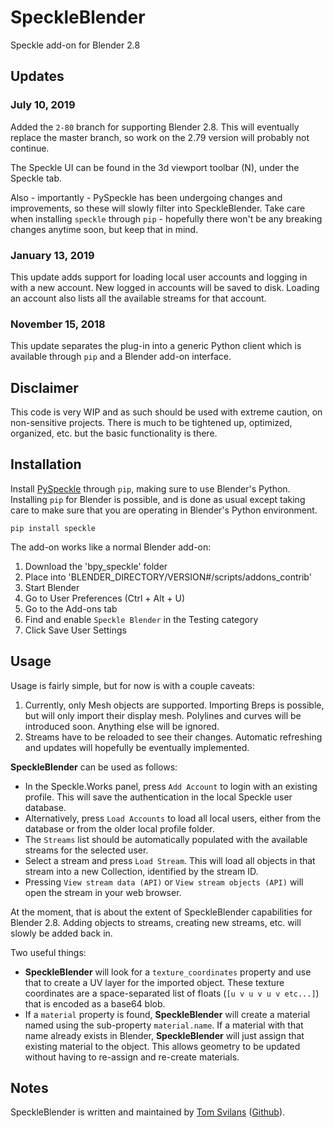 # SpeckleBlender
Speckle add-on for Blender 2.8

## Updates

### July 10, 2019

Added the `2-80` branch for supporting Blender 2.8. This will eventually replace the master branch, so work on the 2.79 version will probably not continue.

The Speckle UI can be found in the 3d viewport toolbar (N), under the Speckle tab.

Also - importantly - PySpeckle has been undergoing changes and improvements, so these will slowly filter into SpeckleBlender. Take care when installing `speckle` through `pip` - hopefully there won't be any breaking changes anytime soon, but keep that in mind.

### January 13, 2019

This update adds support for loading local user accounts and logging in with a new account. New logged in accounts will be saved to disk. Loading an account also lists all the available streams for that account.

### November 15, 2018

This update separates the plug-in into a generic Python client which is available through `pip` and a Blender add-on interface. 

## Disclaimer
This code is very WIP and as such should be used with extreme caution, on non-sensitive projects.
There is much to be tightened up, optimized, organized, etc. but the basic functionality is there.

## Installation

Install [PySpeckle](https://github.com/speckleworks/PySpeckle) through `pip`, making sure to use Blender's Python. Installing `pip` for Blender is possible, and is done as usual except taking care to make sure that you are operating in Blender's Python environment.

`pip install speckle`


The add-on works like a normal Blender add-on:
1. Download the 'bpy_speckle' folder
2. Place into 'BLENDER_DIRECTORY/VERSION#/scripts/addons_contrib'
3. Start Blender
4. Go to User Preferences (Ctrl + Alt + U)
5. Go to the Add-ons tab
6. Find and enable `Speckle Blender` in the Testing category
7. Click Save User Settings

## Usage

Usage is fairly simple, but for now is with a couple caveats:
1. Currently, only Mesh objects are supported. Importing Breps is possible, but will only import their display mesh. Polylines and curves will be introduced soon. Anything else will be ignored. 
2. Streams have to be reloaded to see their changes. Automatic refreshing and updates will hopefully be eventually implemented.

**SpeckleBlender** can be used as follows:
- In the Speckle.Works panel, press `Add Account` to login with an existing profile. This will save the authentication in the local Speckle user database.
- Alternatively, press `Load Accounts` to load all local users, either from the database or from the older local profile folder.
- The `Streams` list should be automatically populated with the available streams for the selected user. 
- Select a stream and press `Load Stream`. This will load all objects in that stream into a new Collection, identified by the stream ID. 
- Pressing `View stream data (API)` or `View stream objects (API)` will open the stream in your web browser.

At the moment, that is about the extent of SpeckleBlender capabilities for Blender 2.8. Adding objects to streams, creating new streams, etc. will slowly be added back in. 

Two useful things:
- **SpeckleBlender** will look for a `texture_coordinates` property and use that to create a UV layer for the imported object. These texture coordinates are a space-separated list of floats (`[u v u v u v etc...]`) that is encoded as a base64 blob. 
- If a `material` property is found, **SpeckleBlender** will create a material named using the sub-property `material.name`. If a material with that name already exists in Blender, **SpeckleBlender** will just assign that existing material to the object. This allows geometry to be updated without having to re-assign and re-create materials.

## Notes
SpeckleBlender is written and maintained by [Tom Svilans](http://tomsvilans.com) ([Github](https://github.com/tsvilans)).
